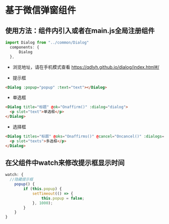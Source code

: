 # 基于微信弹窗组件
## 使用方法：组件内引入或者在main.js全局注册组件
```javascript
import Dialog from "../common/Dialog"
  components: {
      Dialog
  },
```
* 浏览地址，请在手机模式查看 https://qdlyh.github.io/dialog/index.html#/<br/>

* 提示框
```html
<Dialog :popup="popup" :text="text"></Dialog>
```
* 单选框
```html
<Dialog title="标题" @ok="Onaffirm()" :dialog="dialog">
  <p slot="text">单选框</p>
</Dialog>
```
* 选择框
```html
<Dialog titles="标题" @oks="Onaffirms()" @cancel="Oncancel()" :dialogs="dialogs">
  <p slot="texts">多选框</p>
</Dialog>
```
## 在父组件中watch来修改提示框显示时间<br/>

```javascript
watch: {
  //隐藏提示框
    popup() {
        if (this.popup) {
            setTimeout(() => {
                this.popup = false;
            }, 1000);
        }
    }
}
```
